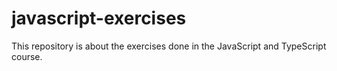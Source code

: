 # javascript-exercises
This repository is about the exercises done in the JavaScript and TypeScript course.

